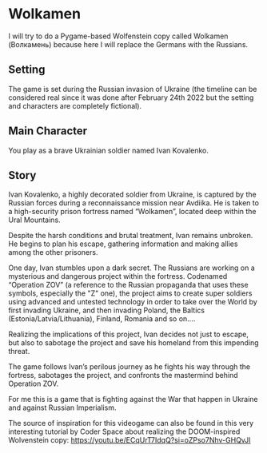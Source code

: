 # Wolkamen
I will try to do a Pygame-based Wolfenstein copy called Wolkamen (Волкамень) because here I will replace the Germans with the Russians.

## Setting 
The game is set during the Russian invasion of Ukraine (the timeline can be considered real since it was done after February 24th 2022 but the setting and characters are completely fictional).

## Main Character 
You play as a brave Ukrainian soldier named Ivan Kovalenko.

## Story

Ivan Kovalenko, a highly decorated soldier from Ukraine, is captured by the Russian forces during a reconnaissance mission near Avdiika. He is taken to a high-security prison fortress named “Wolkamen”, located deep within the Ural Mountains.

Despite the harsh conditions and brutal treatment, Ivan remains unbroken. He begins to plan his escape, gathering information and making allies among the other prisoners.

One day, Ivan stumbles upon a dark secret. The Russians are working on a mysterious and dangerous project within the fortress. Codenamed “Operation ZOV” (a reference to the Russian propaganda that uses these symbols, especially the "Z" one), the project aims to create super soldiers using advanced and untested technology in order to take over the World by first invading Ukraine, and then invading Poland, the Baltics (Estonia/Latvia/Lithuania), Finland, Romania and so on....

Realizing the implications of this project, Ivan decides not just to escape, but also to sabotage the project and save his homeland from this impending threat.

The game follows Ivan’s perilous journey as he fights his way through the fortress, sabotages the project, and confronts the mastermind behind Operation ZOV.

For me this is a game that is fighting against the War that happen in Ukraine and against Russian Imperialism.

The source of inspiration for this videogame can also be found in this very interesting tutorial by Coder Space about realizing the DOOM-inspired Wolvenstein copy: https://youtu.be/ECqUrT7IdqQ?si=oZPso7Nhv-GHQvJI
